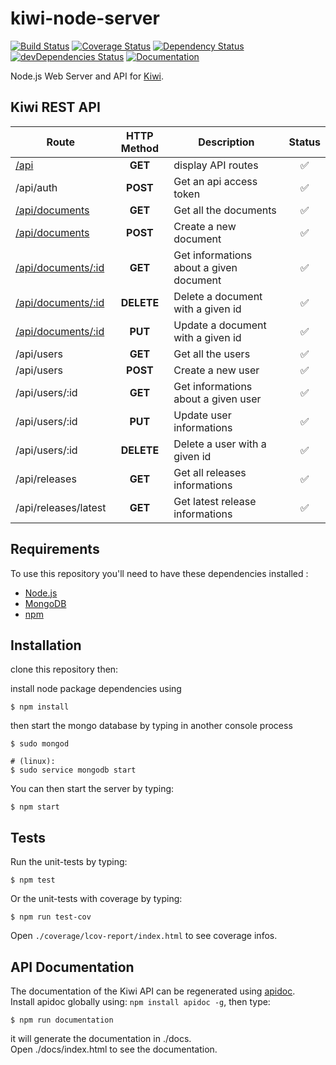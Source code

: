 # kiwi-node-server
[![Build Status](https://travis-ci.org/Musicoll/kiwi-node-server.svg?branch=master)](https://travis-ci.org/Musicoll/kiwi-node-server)
[![Coverage Status](https://coveralls.io/repos/github/Musicoll/kiwi-node-server/badge.svg?branch=master)](https://coveralls.io/github/Musicoll/kiwi-node-server?branch=master)
[![Dependency Status](https://david-dm.org/Musicoll/kiwi-node-server.svg)](https://david-dm.org/Musicoll/kiwi-node-server)
[![devDependencies Status](https://david-dm.org/Musicoll/kiwi-node-server/dev-status.svg)](https://david-dm.org/Musicoll/kiwi-node-server?type=dev)
[![Documentation](https://img.shields.io/badge/KiwiAPI-documentation-blue.svg)](http://musicoll.github.io/kiwi-node-server/)

Node.js Web Server and API for [Kiwi](https://github.com/Musicoll/Kiwi).

## Kiwi REST API

| Route              | HTTP Method |               Description               |       Status       |
|--------------------|:-----------:|-----------------------------------------|:------------------:|
| [/api](https://musicoll.github.io/kiwi-node-server/index.html#api-Global-GetApiPaths)               | **GET**     | display API routes                      | :white_check_mark: |
| /api/auth          | **POST**    | Get an api access token                 | :white_check_mark: |
| [/api/documents](https://musicoll.github.io/kiwi-node-server/index.html#api-Documents-GetDocuments)     | **GET**     | Get all the documents                   | :white_check_mark: |
| [/api/documents](https://musicoll.github.io/kiwi-node-server/index.html#api-Documents-NewDocument)          | **POST**    | Create a new document                   | :white_check_mark: |
| [/api/documents/:id](https://musicoll.github.io/kiwi-node-server/index.html#api-Documents-GetDocument) | **GET**     | Get informations about a given document | :white_check_mark: |
| [/api/documents/:id](https://musicoll.github.io/kiwi-node-server/index.html#api-Documents-DeleteDocument) | **DELETE**  | Delete a document with a given id       | :white_check_mark: |
| [/api/documents/:id](https://musicoll.github.io/kiwi-node-server/index.html#api-Documents-UpdateDocument) | **PUT**     | Update a document with a given id       | :white_check_mark: |
| /api/users         | **GET**     | Get all the users                       | :white_check_mark: |
| /api/users         | **POST**    | Create a new user                       | :white_check_mark: |
| /api/users/:id     | **GET**     | Get informations about a given user     | :white_check_mark: |
| /api/users/:id     | **PUT**     | Update user informations                | :white_check_mark: |
| /api/users/:id     | **DELETE**  | Delete a user with a given id           | :white_check_mark: |
| /api/releases     | **GET**  | Get all releases informations           | :white_check_mark: |
| /api/releases/latest     | **GET**  | Get latest release informations           | :white_check_mark: |

## Requirements

To use this repository you'll need to have these dependencies installed :

 - [Node.js](https://nodejs.org/en/)
 - [MongoDB](https://www.mongodb.com)
 - [npm](https://www.npmjs.com/)

## Installation

clone this repository then:

install node package dependencies using

```shell
$ npm install
```

then start the mongo database by typing in another console process
```shell
$ sudo mongod

# (linux):
$ sudo service mongodb start
```

You can then start the server by typing:
```shell
$ npm start
```

## Tests

Run the unit-tests by typing:
```shell
$ npm test
```

Or the unit-tests with coverage by typing:
```shell
$ npm run test-cov
```

Open `./coverage/lcov-report/index.html` to see coverage infos.

## API Documentation

The documentation of the Kiwi API can be regenerated using [apidoc](http://apidocjs.com/).  
Install apidoc globally using: `npm install apidoc -g`, then type:

```shell
$ npm run documentation
```

it will generate the documentation in ./docs.  
Open ./docs/index.html to see the documentation.
